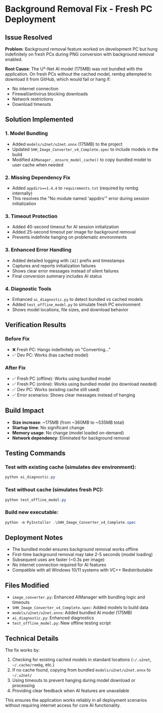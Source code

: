 # Background Removal Fix - Fresh PC Deployment

## Issue Resolved
**Problem**: Background removal feature worked on development PC but hung indefinitely on fresh PCs during PNG conversion with background removal enabled.

**Root Cause**: The U²-Net AI model (175MB) was not bundled with the application. On fresh PCs without the cached model, rembg attempted to download it from GitHub, which would fail or hang if:
- No internet connection
- Firewall/antivirus blocking downloads
- Network restrictions
- Download timeouts

## Solution Implemented

### 1. Model Bundling
- Added `models/u2net/u2net.onnx` (175MB) to the project
- Updated `SHH_Image_Converter_v4_Complete.spec` to include models in the build
- Modified `AIManager._ensure_model_cache()` to copy bundled model to user cache when needed

### 2. Missing Dependency Fix
- Added `appdirs==1.4.4` to `requirements.txt` (required by rembg internally)
- This resolves the "No module named 'appdirs'" error during session initialization

### 3. Timeout Protection
- Added 40-second timeout for AI session initialization
- Added 25-second timeout per image for background removal
- Prevents indefinite hanging on problematic environments

### 3. Enhanced Error Handling
- Added detailed logging with `[AI]` prefix and timestamps
- Captures and reports initialization failures
- Shows clear error messages instead of silent failures
- Final conversion summary includes AI status

### 4. Diagnostic Tools
- Enhanced `ai_diagnostic.py` to detect bundled vs cached models
- Added `test_offline_model.py` to simulate fresh PC environment
- Shows model locations, file sizes, and download behavior

## Verification Results

### Before Fix
- ❌ Fresh PC: Hangs indefinitely on "Converting..." 
- ✅ Dev PC: Works (has cached model)

### After Fix  
- ✅ Fresh PC (offline): Works using bundled model
- ✅ Fresh PC (online): Works using bundled model (no download needed)
- ✅ Dev PC: Works (existing cache still used)
- ✅ Error scenarios: Shows clear messages instead of hanging

## Build Impact
- **Size increase**: ~175MB (from ~360MB to ~535MB total)
- **Startup time**: No significant change
- **Memory usage**: No change (model loaded on-demand)
- **Network dependency**: Eliminated for background removal

## Testing Commands

### Test with existing cache (simulates dev environment):
```powershell
python ai_diagnostic.py
```

### Test without cache (simulates fresh PC):
```powershell
python test_offline_model.py
```

### Build new executable:
```powershell
python -m PyInstaller .\SHH_Image_Converter_v4_Complete.spec
```

## Deployment Notes
- The bundled model ensures background removal works offline
- First-time background removal may take 2-5 seconds (model loading)
- Subsequent uses are faster (~0.3s per image)
- No internet connection required for AI features
- Compatible with all Windows 10/11 systems with VC++ Redistributable

## Files Modified
- `image_converter.py`: Enhanced AIManager with bundling logic and timeouts
- `SHH_Image_Converter_v4_Complete.spec`: Added models to build data
- `models/u2net/u2net.onnx`: Added bundled AI model (175MB)
- `ai_diagnostic.py`: Enhanced diagnostics
- `test_offline_model.py`: New offline testing script

## Technical Details
The fix works by:
1. Checking for existing cached models in standard locations (`~/.u2net`, `~/.cache/rembg`, etc.)
2. If no cache found, copying from bundled `models/u2net/u2net.onnx` to `~/.u2net/`
3. Using timeouts to prevent hanging during model download or processing
4. Providing clear feedback when AI features are unavailable

This ensures the application works reliably in all deployment scenarios without requiring internet access for core AI functionality.

